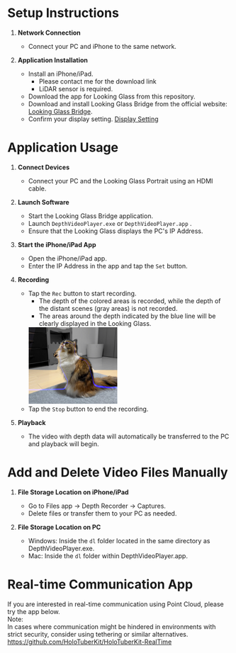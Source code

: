 # Setup Instructions

1. **Network Connection**
   - Connect your PC and iPhone to the same network.

2. **Application Installation**
   - Install an iPhone/iPad.
     * Please contact me for the download link
     * LiDAR sensor is required.
   - Download the app for Looking Glass from this repository.
   - Download and install Looking Glass Bridge from the official website: [Looking Glass Bridge](https://lookingglassfactory.com/software/looking-glass-bridge).
   - Confirm your display setting. [Display Setting](https://docs.lookingglassfactory.com/software-tools/looking-glass-bridge/display-settings-on-windows)



# Application Usage

1. **Connect Devices**
   - Connect your PC and the Looking Glass Portrait using an HDMI cable.

2. **Launch Software**
   - Start the Looking Glass Bridge application.
   - Launch `DepthVideoPlayer.exe` or `DepthVideoPlayer.app` .
   - Ensure that the Looking Glass displays the PC's IP Address.

3. **Start the iPhone/iPad App**
   - Open the iPhone/iPad app.
   - Enter the IP Address in the app and tap the `Set` button.

4. **Recording**
   - Tap the `Rec` button to start recording.
     * The depth of the colored areas is recorded, while the depth of the distant scenes (gray areas) is not recorded.
     * The areas around the depth indicated by the blue line will be clearly displayed in the Looking Glass.
      <img src="https://github.com/TakashiYoshinaga/DepthVideoPlayer/blob/main/Materials/example.jpg?raw=true" width="200">
   - Tap the `Stop` button to end the recording.

5. **Playback**
   - The video with depth data will automatically be transferred to the PC and playback will begin.

# Add and Delete Video Files Manually

1. **File Storage Location on iPhone/iPad**
   - Go to Files app -> Depth Recorder -> Captures.
   - Delete files or transfer them to your PC as needed.

2. **File Storage Location on PC**
   - Windows: Inside the `dl` folder located in the same directory as DepthVideoPlayer.exe.
   - Mac: Inside the `dl` folder within DepthVideoPlayer.app.
  
# Real-time Communication App
If you are interested in real-time communication using Point Cloud, please try the app below.  
Note:  
In cases where communication might be hindered in environments with strict security, consider using tethering or similar alternatives.  
https://github.com/HoloTuberKit/HoloTuberKit-RealTime


